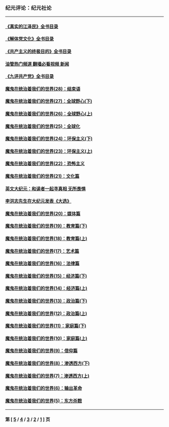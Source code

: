 ### 纪元评论：纪元社论
---
#### [《真实的江泽民》全书目录](../../pages/nsc422/n13721399.md?10260330) 
#### [《解体党文化》全书目录](../../pages/nsc422/n13721157.md?10260330) 
#### [《共产主义的终极目的》全书目录](../../pages/nsc422/n13721048.md?10260330) 
#### [油管热门频道 翻墙必看视频 新闻](ok?10260330)
#### [《九评共产党》全书目录](../../pages/nsc422/n13708085.md?10260330) 
#### [魔鬼在统治着我们的世界(28)：结束语](../../pages/nsc422/n10936246.md?10260330) 
#### [魔鬼在统治着我们的世界(27)：全球野心(下)](../../pages/nsc422/n10928319.md?10260330) 
#### [魔鬼在统治着我们的世界(26)：全球野心(上)](../../pages/nsc422/n10900318.md?10260330) 
#### [魔鬼在统治着我们的世界(25)：全球化](../../pages/nsc422/n10788205.md?10260330) 
#### [魔鬼在统治着我们的世界(24)：环保主义(下)](../../pages/nsc422/n10695307.md?10260330) 
#### [魔鬼在统治着我们的世界(23)：环保主义(上)](../../pages/nsc422/n10688613.md?10260330) 
#### [魔鬼在统治着我们的世界(22)：恐怖主义](../../pages/nsc422/n10614727.md?10260330) 
#### [魔鬼在统治着我们的世界(21)：文化篇](../../pages/nsc422/n10597706.md?10260330) 
#### [英文大纪元：和读者一起寻真相 无所畏惧](../../pages/nsc422/n12542027.md?10260330) 
#### [李洪志先生在大纪元发表《大选》](../../pages/nsc422/n12534746.md?10260330) 
#### [魔鬼在统治着我们的世界(20)：媒体篇](../../pages/nsc422/n10586579.md?10260330) 
#### [魔鬼在统治着我们的世界(19)：教育篇(下)](../../pages/nsc422/n10564808.md?10260330) 
#### [魔鬼在统治着我们的世界(18)：教育篇(上)](../../pages/nsc422/n10526970.md?10260330) 
#### [魔鬼在统治着我们的世界(17)：艺术篇](../../pages/nsc422/n10499093.md?10260330) 
#### [魔鬼在统治着我们的世界(16)：法律篇](../../pages/nsc422/n10485969.md?10260330) 
#### [魔鬼在统治着我们的世界(15)：经济篇(下)](../../pages/nsc422/n10469975.md?10260330) 
#### [魔鬼在统治着我们的世界(14)：经济篇(上)](../../pages/nsc422/n10457370.md?10260330) 
#### [魔鬼在统治着我们的世界(13)：政治篇(下)](../../pages/nsc422/n10448270.md?10260330) 
#### [魔鬼在统治着我们的世界(12)：政治篇(上)](../../pages/nsc422/n10444576.md?10260330) 
#### [魔鬼在统治着我们的世界(11)：家庭篇(下)](../../pages/nsc422/n10440961.md?10260330) 
#### [魔鬼在统治着我们的世界(10)：家庭篇(上)](../../pages/nsc422/n10435448.md?10260330) 
#### [魔鬼在统治着我们的世界(9)：信仰篇](../../pages/nsc422/n10432159.md?10260330) 
#### [魔鬼在统治着我们的世界(8)：渗透西方(下)](../../pages/nsc422/n10429603.md?10260330) 
#### [魔鬼在统治着我们的世界(7)：渗透西方(上)](../../pages/nsc422/n10426013.md?10260330) 
#### [魔鬼在统治着我们的世界(6)：输出革命](../../pages/nsc422/n10421536.md?10260330) 
#### [魔鬼在统治着我们的世界(5)：东方杀戮](../../pages/nsc422/n10417707.md?10260330) 

---
#### 第 [ [5](./5.md?10260330) / [4](./4.md?10260330) / [3](./3.md?10260330) / [2](./2.md?10260330) / [1](./1.md?10260330) ] 页
